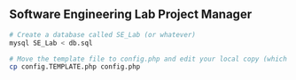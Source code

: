 ## Software Engineering Lab Project Manager

```bash
# Create a database called SE_Lab (or whatever)
mysql SE_Lab < db.sql

# Move the template file to config.php and edit your local copy (which is .gitignore-d)
cp config.TEMPLATE.php config.php
```
